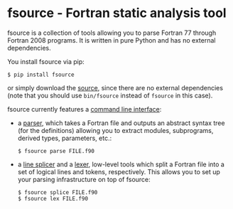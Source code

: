 fsource - Fortran static analysis tool
======================================

fsource is a collection of tools allowing you to parse Fortran 77 through
Fortran 2008 programs.  It is written in pure Python and has no external
dependencies.

You install fsource via pip:

    $ pip install fsource

or simply download the [source], since there are no external dependencies
(note that you should use `bin/fsource` instead of `fsource` in this case).

fsource currently features a [command line interface]:

 - a [parser], which takes a Fortran file and outputs an abstract syntax tree
   (for the definitions) allowing you to extract modules, subprograms, derived
   types, parameters, etc.:

       $ fsource parse FILE.f90

 - a [line splicer] and a [lexer], low-level tools which split a Fortran file
   into a set of logical lines and tokens, respectively.  This allows you to
   set up your parsing infrastructure on top of fsource:

       $ fsource splice FILE.f90
       $ fsource lex FILE.f90

[source]: https://github.com/mwallerb/fsource
[command line interface]: doc/cli.md
[line splicer]: doc/splicer.md
[lexer]: doc/lexer.md
[parser]: doc/parser.md
